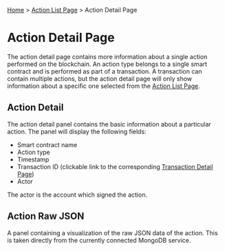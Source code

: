 [Home](../..) > [Action List Page](../action-list-page.md) > Action Detail Page

# Action Detail Page

The action detail page contains more information about a single action performed on the blockchain. An action type belongs to a single smart contract and is performed as part of a transaction. A transaction can contain multiple actions, but the action detail page will only show information about a specific one selected from the [Action List Page](../action-list-page.md).

## Action Detail

The action detail panel contains the basic information about a particular action. The panel will display the following fields:
* Smart contract name
* Action type
* Timestamp
* Transaction ID (clickable link to the corresponding [Transaction Detail Page](transaction-detail-page.md))
* Actor 

The actor is the account which signed the action.

## Action Raw JSON

A panel containing a visualization of the raw JSON data of the action. This is taken directly from the currently connected MongoDB service.
